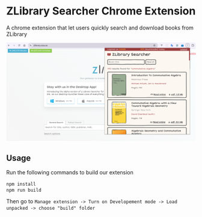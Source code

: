 # ZLibrary Searcher Chrome Extension

A chrome extension that let users quickly search and download books from ZLibrary

![screenshot_1.png](./screenshots/screenshot_1.png)

## Usage

Run the following commands to build our extension

```
npm install
npm run build
```

Then go to `Manage extension -> Turn on Developement mode -> Load unpacked -> choose "build" folder`
